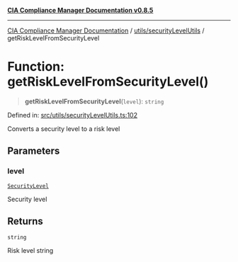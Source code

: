 [**CIA Compliance Manager Documentation v0.8.5**](../../../README.md)

***

[CIA Compliance Manager Documentation](../../../modules.md) / [utils/securityLevelUtils](../README.md) / getRiskLevelFromSecurityLevel

# Function: getRiskLevelFromSecurityLevel()

> **getRiskLevelFromSecurityLevel**(`level`): `string`

Defined in: [src/utils/securityLevelUtils.ts:102](https://github.com/Hack23/cia-compliance-manager/blob/3ae0301247f765ba03c8c0fe645db4718bb8af76/src/utils/securityLevelUtils.ts#L102)

Converts a security level to a risk level

## Parameters

### level

[`SecurityLevel`](../../../types/cia/type-aliases/SecurityLevel.md)

Security level

## Returns

`string`

Risk level string
